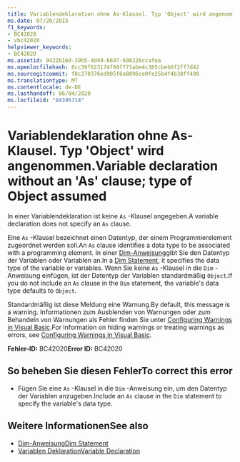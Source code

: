 ```yaml
---
title: Variablendeklaration ohne As-Klausel. Typ 'Object' wird angenommen.
ms.date: 07/20/2015
f1_keywords:
- BC42020
- vbc42020
helpviewer_keywords:
- BC42020
ms.assetid: 9422b16d-39b5-4d49-b697-608226ccafea
ms.openlocfilehash: 6cc39f023174f60f771abe4c365cbeb6f2ff7d42
ms.sourcegitcommit: f8c270376ed905f6a8896ce0fe25b4f4b38ff498
ms.translationtype: MT
ms.contentlocale: de-DE
ms.lasthandoff: 06/04/2020
ms.locfileid: "84395714"
---
```

# <a name="variable-declaration-without-an-as-clause-type-of-object-assumed"></a><span data-ttu-id="74545-102">Variablendeklaration ohne As-Klausel. Typ 'Object' wird angenommen.</span><span class="sxs-lookup"><span data-stu-id="74545-102">Variable declaration without an 'As' clause; type of Object assumed</span></span>
<span data-ttu-id="74545-103">In einer Variablendeklaration ist keine `As` -Klausel angegeben.</span><span class="sxs-lookup"><span data-stu-id="74545-103">A variable declaration does not specify an `As` clause.</span></span>  
  
 <span data-ttu-id="74545-104">Eine `As` -Klausel bezeichnet einen Datentyp, der einem Programmierelement zugeordnet werden soll.</span><span class="sxs-lookup"><span data-stu-id="74545-104">An `As` clause identifies a data type to be associated with a programming element.</span></span> <span data-ttu-id="74545-105">In einer [Dim-Anweisung](../language-reference/statements/dim-statement.md)gibt Sie den Datentyp der Variablen oder Variablen an.</span><span class="sxs-lookup"><span data-stu-id="74545-105">In a [Dim Statement](../language-reference/statements/dim-statement.md), it specifies the data type of the variable or variables.</span></span> <span data-ttu-id="74545-106">Wenn Sie keine `As` -Klausel in die `Dim` -Anweisung einfügen, ist der Datentyp der Variablen standardmäßig `Object`.</span><span class="sxs-lookup"><span data-stu-id="74545-106">If you do not include an `As` clause in the `Dim` statement, the variable's data type defaults to `Object`.</span></span>  
  
 <span data-ttu-id="74545-107">Standardmäßig ist diese Meldung eine Warnung.</span><span class="sxs-lookup"><span data-stu-id="74545-107">By default, this message is a warning.</span></span> <span data-ttu-id="74545-108">Informationen zum Ausblenden von Warnungen oder zum Behandeln von Warnungen als Fehler finden Sie unter [Configuring Warnings in Visual Basic](/visualstudio/ide/configuring-warnings-in-visual-basic).</span><span class="sxs-lookup"><span data-stu-id="74545-108">For information on hiding warnings or treating warnings as errors, see [Configuring Warnings in Visual Basic](/visualstudio/ide/configuring-warnings-in-visual-basic).</span></span>  
  
 <span data-ttu-id="74545-109">**Fehler-ID:** BC42020</span><span class="sxs-lookup"><span data-stu-id="74545-109">**Error ID:** BC42020</span></span>  
  
## <a name="to-correct-this-error"></a><span data-ttu-id="74545-110">So beheben Sie diesen Fehler</span><span class="sxs-lookup"><span data-stu-id="74545-110">To correct this error</span></span>  
  
- <span data-ttu-id="74545-111">Fügen Sie eine `As` -Klausel in die `Dim` -Anweisung ein, um den Datentyp der Variablen anzugeben.</span><span class="sxs-lookup"><span data-stu-id="74545-111">Include an `As` clause in the `Dim` statement to specify the variable's data type.</span></span>  
  
## <a name="see-also"></a><span data-ttu-id="74545-112">Weitere Informationen</span><span class="sxs-lookup"><span data-stu-id="74545-112">See also</span></span>

- [<span data-ttu-id="74545-113">Dim-Anweisung</span><span class="sxs-lookup"><span data-stu-id="74545-113">Dim Statement</span></span>](../language-reference/statements/dim-statement.md)
- [<span data-ttu-id="74545-114">Variablen Deklaration</span><span class="sxs-lookup"><span data-stu-id="74545-114">Variable Declaration</span></span>](../programming-guide/language-features/variables/variable-declaration.md)
